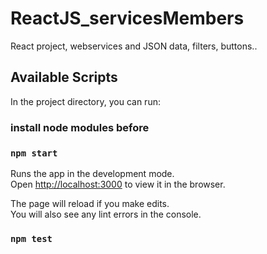 # ReactJS_servicesMembers
React project, webservices and JSON data, filters, buttons..


## Available Scripts

In the project directory, you can run:

### install node modules before

### `npm start`

Runs the app in the development mode.<br>
Open [http://localhost:3000](http://localhost:3000) to view it in the browser.

The page will reload if you make edits.<br>
You will also see any lint errors in the console.

### `npm test`
